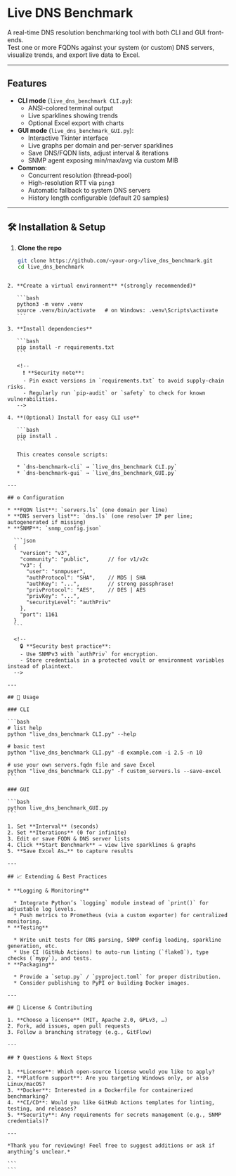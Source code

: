 # Live DNS Benchmark

A real-time DNS resolution benchmarking tool with both CLI and GUI front-ends.  
Test one or more FQDNs against your system (or custom) DNS servers, visualize trends, and export live data to Excel.  

---

## Features

- **CLI mode** (`live_dns_benchmark CLI.py`):  
  - ANSI-colored terminal output  
  - Live sparklines showing trends  
  - Optional Excel export with charts  
- **GUI mode** (`live_dns_benchmark_GUI.py`):  
  - Interactive Tkinter interface  
  - Live graphs per domain and per-server sparklines  
  - Save DNS/FQDN lists, adjust interval & iterations  
  - SNMP agent exposing min/max/avg via custom MIB  
- **Common**:  
  - Concurrent resolution (thread-pool)  
  - High-resolution RTT via `ping3`  
  - Automatic fallback to system DNS servers  
  - History length configurable (default 20 samples)  

---

## 🛠️ Installation & Setup

1. **Clone the repo**  
   ```bash
   git clone https://github.com/<your-org>/live_dns_benchmark.git
   cd live_dns_benchmark
````

2. **Create a virtual environment** *(strongly recommended)*

   ```bash
   python3 -m venv .venv
   source .venv/bin/activate   # on Windows: .venv\Scripts\activate
   ```

3. **Install dependencies**

   ```bash
   pip install -r requirements.txt
   ```

   <!--  
     ❗ **Security note**:  
     - Pin exact versions in `requirements.txt` to avoid supply-chain risks.  
     - Regularly run `pip-audit` or `safety` to check for known vulnerabilities.  
   -->

4. **(Optional) Install for easy CLI use**

   ```bash
   pip install .
   ```

   This creates console scripts:

   * `dns-benchmark-cli` → `live_dns_benchmark CLI.py`
   * `dns-benchmark-gui` → `live_dns_benchmark_GUI.py`

---

## ⚙️ Configuration

* **FQDN list**: `servers.ls` (one domain per line)
* **DNS servers list**: `dns.ls` (one resolver IP per line; autogenerated if missing)
* **SNMP**: `snmp_config.json`

  ```json
  {
    "version": "v3",
    "community": "public",      // for v1/v2c
    "v3": {
      "user": "snmpuser",
      "authProtocol": "SHA",    // MD5 | SHA
      "authKey": "...",         // strong passphrase!
      "privProtocol": "AES",    // DES | AES
      "privKey": "...",
      "securityLevel": "authPriv"
    },
    "port": 1161
  }
  ```

  <!--  
    🔒 **Security best practice**:  
    - Use SNMPv3 with `authPriv` for encryption.  
    - Store credentials in a protected vault or environment variables instead of plaintext.  
  -->

---

## 🚀 Usage

### CLI

```bash
# list help
python "live_dns_benchmark CLI.py" --help

# basic test
python "live_dns_benchmark CLI.py" -d example.com -i 2.5 -n 10

# use your own servers.fqdn file and save Excel
python "live_dns_benchmark CLI.py" -f custom_servers.ls --save-excel
```

### GUI

```bash
python live_dns_benchmark_GUI.py
```

1. Set **Interval** (seconds)
2. Set **Iterations** (0 for infinite)
3. Edit or save FQDN & DNS server lists
4. Click **Start Benchmark** → view live sparklines & graphs
5. **Save Excel As…** to capture results

---

## 📈 Extending & Best Practices

* **Logging & Monitoring**

  * Integrate Python’s `logging` module instead of `print()` for adjustable log levels.
  * Push metrics to Prometheus (via a custom exporter) for centralized monitoring.
* **Testing**

  * Write unit tests for DNS parsing, SNMP config loading, sparkline generation, etc.
  * Use CI (GitHub Actions) to auto-run linting (`flake8`), type checks (`mypy`), and tests.
* **Packaging**

  * Provide a `setup.py` / `pyproject.toml` for proper distribution.
  * Consider publishing to PyPI or building Docker images.

---

## 📜 License & Contributing

1. **Choose a license** (MIT, Apache 2.0, GPLv3, …)
2. Fork, add issues, open pull requests
3. Follow a branching strategy (e.g., GitFlow)

---

## ❓ Questions & Next Steps

1. **License**: Which open-source license would you like to apply?
2. **Platform support**: Are you targeting Windows only, or also Linux/macOS?
3. **Docker**: Interested in a Dockerfile for containerized benchmarking?
4. **CI/CD**: Would you like GitHub Actions templates for linting, testing, and releases?
5. **Security**: Any requirements for secrets management (e.g., SNMP credentials)?

---

*Thank you for reviewing! Feel free to suggest additions or ask if anything’s unclear.*

```
```

